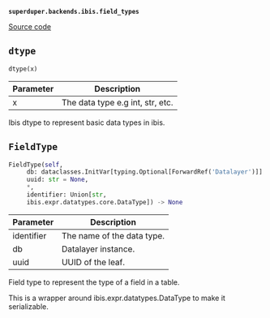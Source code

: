 **`superduper.backends.ibis.field_types`** 

[Source code](https://github.com/superduper/superduper/blob/main/superduper/backends/ibis/field_types.py)

## `dtype` 

```python
dtype(x)
```
| Parameter | Description |
|-----------|-------------|
| x | The data type e.g int, str, etc. |

Ibis dtype to represent basic data types in ibis.

## `FieldType` 

```python
FieldType(self,
     db: dataclasses.InitVar[typing.Optional[ForwardRef('Datalayer')]] = None,
     uuid: str = None,
     *,
     identifier: Union[str,
     ibis.expr.datatypes.core.DataType]) -> None
```
| Parameter | Description |
|-----------|-------------|
| identifier | The name of the data type. |
| db | Datalayer instance. |
| uuid | UUID of the leaf. |

Field type to represent the type of a field in a table.

This is a wrapper around ibis.expr.datatypes.DataType to make it
serializable.

